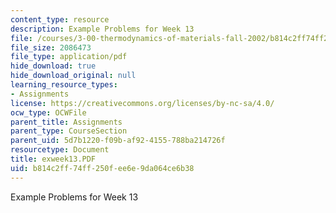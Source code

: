 ```yaml
---
content_type: resource
description: Example Problems for Week 13
file: /courses/3-00-thermodynamics-of-materials-fall-2002/b814c2ff74ff250fee6e9da064ce6b38_exweek13.PDF
file_size: 2086473
file_type: application/pdf
hide_download: true
hide_download_original: null
learning_resource_types:
- Assignments
license: https://creativecommons.org/licenses/by-nc-sa/4.0/
ocw_type: OCWFile
parent_title: Assignments
parent_type: CourseSection
parent_uid: 5d7b1220-f09b-af92-4155-788ba214726f
resourcetype: Document
title: exweek13.PDF
uid: b814c2ff-74ff-250f-ee6e-9da064ce6b38
---
```

Example Problems for Week 13